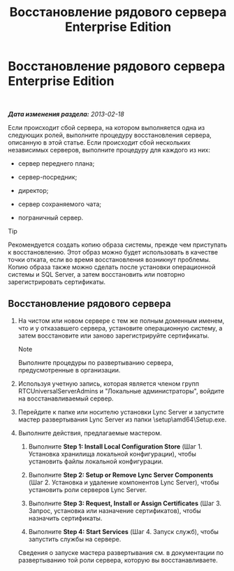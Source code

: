 ﻿---
title: Восстановление рядового сервера Enterprise Edition
TOCTitle: Восстановление рядового сервера Enterprise Edition
ms:assetid: d960b19c-2104-4719-b736-0d940f254d42
ms:mtpsurl: https://technet.microsoft.com/ru-ru/library/Hh202191(v=OCS.15)
ms:contentKeyID: 52058355
ms.date: 05/19/2016
mtps_version: v=OCS.15
ms.translationtype: HT
---

# Восстановление рядового сервера Enterprise Edition

 

_**Дата изменения раздела:** 2013-02-18_

Если происходит сбой сервера, на котором выполняется одна из следующих ролей, выполните процедуру восстановления сервера, описанную в этой статье. Если происходит сбой нескольких независимых серверов, выполните процедуру для каждого из них:

  - сервер переднего плана;

  - сервер-посредник;

  - директор;

  - сервер сохраняемого чата;

  - пограничный сервер.


> [!TIP]
> Рекомендуется создать копию образа системы, прежде чем приступать к восстановлению. Этот образ можно будет использовать в качестве точки отката, если во время восстановления возникнут проблемы. Копию образа также можно сделать после установки операционной системы и SQL Server, а затем восстановить или повторно зарегистрировать сертификаты.



## Восстановление рядового сервера

1.  На чистом или новом сервере с тем же полным доменным именем, что и у отказавшего сервера, установите операционную систему, а затем восстановите или заново зарегистрируйте сертификаты.
    
    > [!NOTE]  
    > Выполните процедуры по развертыванию сервера, предусмотренные в организации.

2.  Используя учетную запись, которая является членом групп RTCUniversalServerAdmins и "Локальные администраторы", войдите на восстанавливаемый сервер.

3.  Перейдите к папке или носителю установки Lync Server и запустите мастер развертывания Lync Server из папки \\setup\\amd64\\Setup.exe.

4.  Выполните действия, предлагаемые мастером.
    
    1.  Выполните **Step 1: Install Local Configuration Store** (Шаг 1. Установка хранилища локальной конфигурации), чтобы установить файлы локальной конфигурации.
    
    2.  Выполните **Step 2: Setup or Remove Lync Server Components** (Шаг 2. Установка и удаление компонентов Lync Server), чтобы установить роли серверов Lync Server.
    
    3.  Выполните **Step 3: Request, Install or Assign Certificates** (Шаг 3. Запрос, установка или назначение сертификатов), чтобы назначить сертификаты.
    
    4.  Выполните **Step 4: Start Services** (Шаг 4. Запуск служб), чтобы запустить службы на сервере.
    
    Сведения о запуске мастера развертывания см. в документации по развертыванию той роли сервера, которую вы восстанавливаете.

